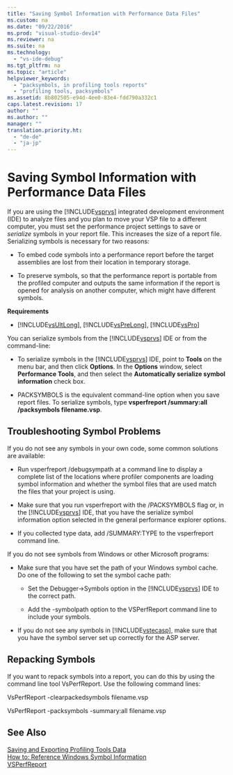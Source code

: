 ```yaml
---
title: "Saving Symbol Information with Performance Data Files"
ms.custom: na
ms.date: "09/22/2016"
ms.prod: "visual-studio-dev14"
ms.reviewer: na
ms.suite: na
ms.technology: 
  - "vs-ide-debug"
ms.tgt_pltfrm: na
ms.topic: "article"
helpviewer_keywords: 
  - "packsymbols, in profiling tools reports"
  - "profiling tools, packsymbols"
ms.assetid: 8b802505-e94d-4ee0-83e4-fdd790a332c1
caps.latest.revision: 17
author: ""
ms.author: ""
manager: ""
translation.priority.ht: 
  - "de-de"
  - "ja-jp"
---
```

# Saving Symbol Information with Performance Data Files
If you are using the [!INCLUDE[vsprvs](../vs140/includes/vsprvs_md.md)] integrated development environment (IDE) to analyze files and you plan to move your VSP file to a different computer, you must set the performance project settings to save or *serialize* symbols in your report file. This increases the size of a report file. Serializing symbols is necessary for two reasons:  
  
-   To embed code symbols into a performance report before the target assemblies are lost from their location in temporary storage.  
  
-   To preserve symbols, so that the performance report is portable from the profiled computer and outputs the same information if the report is opened for analysis on another computer, which might have different symbols.  
  
 **Requirements**  
  
-   [!INCLUDE[vsUltLong](../vs140/includes/vsultlong_md.md)], [!INCLUDE[vsPreLong](../vs140/includes/vsprelong_md.md)], [!INCLUDE[vsPro](../vs140/includes/vspro_md.md)]  
  
 You can serialize symbols from the [!INCLUDE[vsprvs](../vs140/includes/vsprvs_md.md)] IDE or from the command-line:  
  
-   To serialize symbols in the [!INCLUDE[vsprvs](../vs140/includes/vsprvs_md.md)] IDE, point to **Tools** on the menu bar, and then click **Options**. In the **Options** window, select **Performance Tools**, and then select the **Automatically serialize symbol information** check box.  
  
-   PACKSYMBOLS is the equivalent command-line option when you save report files. To serialize symbols, type **vsperfreport /summary:all /packsymbols filename.vsp**.  
  
## Troubleshooting Symbol Problems  
 If you do not see any symbols in your own code, some common solutions are available:  
  
-   Run vsperfreport /debugsympath at a command line to display a complete list of the locations where profiler components are loading symbol information and whether the symbol files that are used match the files that your project is using.  
  
-   Make sure that you run vsperfreport with the /PACKSYMBOLS flag or, in the [!INCLUDE[vsprvs](../vs140/includes/vsprvs_md.md)] IDE, that you have the serialize symbol information option selected in the general performance explorer options.  
  
-   If you collected type data, add /SUMMARY:TYPE to the vsperfreport command line.  
  
 If you do not see symbols from Windows or other Microsoft programs:  
  
-   Make sure that you have set the path of your Windows symbol cache. Do one of the following to set the symbol cache path:  
  
    -   Set the Debugger->Symbols option in the [!INCLUDE[vsprvs](../vs140/includes/vsprvs_md.md)] IDE to the correct path.  
  
    -   Add the -symbolpath option to the VSPerfReport command line to include your symbols.  
  
-   If you do not see any symbols in [!INCLUDE[vstecasp](../vs140/includes/vstecasp_md.md)], make sure that you have the symbol server set up correctly for the ASP server.  
  
## Repacking Symbols  
 If you want to repack symbols into a report, you can do this by using the command line tool VsPerfReport. Use the following command lines:  
  
 VsPerfReport -clearpackedsymbols filename.vsp  
  
 VsPerfReport -packsymbols -summary:all filename.vsp  
  
## See Also  
 [Saving and Exporting Profiling Tools Data](../vs140/saving-and-exporting-performance-tools-data.md)   
 [How to: Reference Windows Symbol Information](../vs140/how-to--reference-windows-symbol-information.md)   
 [VSPerfReport](../vs140/vsperfreport.md)